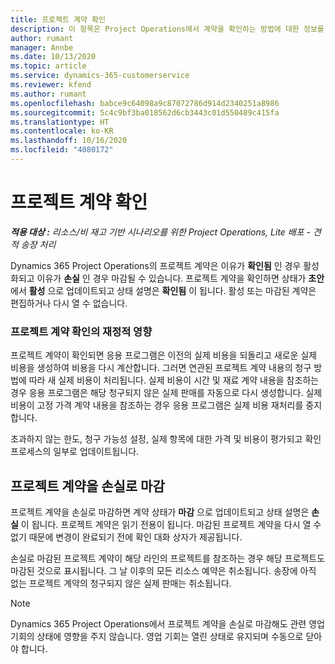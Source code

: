 ```yaml
---
title: 프로젝트 계약 확인
description: 이 항목은 Project Operations에서 계약을 확인하는 방법에 대한 정보를 제공합니다.
author: rumant
manager: Annbe
ms.date: 10/13/2020
ms.topic: article
ms.service: dynamics-365-customerservice
ms.reviewer: kfend
ms.author: rumant
ms.openlocfilehash: babce9c64098a9c87072786d914d2340251a8986
ms.sourcegitcommit: 5c4c9bf3ba018562d6cb3443c01d550489c415fa
ms.translationtype: HT
ms.contentlocale: ko-KR
ms.lasthandoff: 10/16/2020
ms.locfileid: "4080172"
---
```

# <a name="confirm-a-project-contract"></a>프로젝트 계약 확인

_**적용 대상 :** 리소스/비 재고 기반 시나리오를 위한 Project Operations, Lite 배포 - 견적 송장 처리_

Dynamics 365 Project Operations의 프로젝트 계약은 이유가 **확인됨** 인 경우 활성화되고 이유가 **손실** 인 경우 마감될 수 있습니다. 프로젝트 계약을 확인하면 상태가 **초안** 에서 **활성** 으로 업데이트되고 상태 설명은 **확인됨** 이 됩니다. 활성 또는 마감된 계약은 편집하거나 다시 열 수 없습니다. 

### <a name="financial-impact-of-confirming-a-project-contract"></a>프로젝트 계약 확인의 재정적 영향

프로젝트 계약이 확인되면 응용 프로그램은 이전의 실제 비용을 되돌리고 새로운 실제 비용을 생성하여 비용을 다시 계산합니다. 그러면 연관된 프로젝트 계약 내용의 청구 방법에 따라 새 실제 비용이 처리됩니다. 실제 비용이 시간 및 재료 계약 내용을 참조하는 경우 응용 프로그램은 해당 청구되지 않은 실제 판매를 자동으로 다시 생성합니다. 실제 비용이 고정 가격 계약 내용을 참조하는 경우 응용 프로그램은 실제 비용 재처리를 중지합니다.

초과하지 않는 한도, 청구 가능성 설정, 실제 항목에 대한 가격 및 비용이 평가되고 확인 프로세스의 일부로 업데이트됩니다.

## <a name="close-a-project-contract-as-lost"></a>프로젝트 계약을 손실로 마감

프로젝트 계약을 손실로 마감하면 계약 상태가 **마감** 으로 업데이트되고 상태 설명은 **손실** 이 됩니다. 프로젝트 계약은 읽기 전용이 됩니다. 마감된 프로젝트 계약을 다시 열 수 없기 때문에 변경이 완료되기 전에 확인 대화 상자가 제공됩니다.

손실로 마감된 프로젝트 계약이 해당 라인의 프로젝트를 참조하는 경우 해당 프로젝트도 마감된 것으로 표시됩니다. 그 날 이후의 모든 리소스 예약은 취소됩니다. 송장에 아직 없는 프로젝트 계약의 청구되지 않은 실제 판매는 취소됩니다.

> [!NOTE]
> Dynamics 365 Project Operations에서 프로젝트 계약을 손실로 마감해도 관련 영업 기회의 상태에 영향을 주지 않습니다. 영업 기회는 열린 상태로 유지되며 수동으로 닫아야 합니다.
